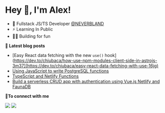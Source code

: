 # Hey 👋, I'm Alex!

- 💬 Fullstack JS/TS Developer [@NEVERBLAND](https://neverbland.com/)
- ⚡ Learning In Public 
- 👨‍💻 Building for fun

<b>📕 Latest blog posts</b>

<!-- BLOG-POST-LIST:START -->
- [Easy React data fetching with the new `use()` hook](https://dev.to/chiubaca/how-use-npm-modules-client-side-in-astrojs-3m37](https://dev.to/chiubaca/easy-react-data-fetching-with-use-16jg)
- [Using JavaScript to write PostgreSQL functions](https://bit.ly/2JPzHha)
- [TypeScript and Netlify Functions](https://dev.to/chiubaca/typescript-and-netlify-functions-37b8)
- [Build a serverless CRUD app with authentication using Vue.js Netlify and FaunaDB](https://dev.to/chiubaca/build-a-serverless-crud-app-using-vue-js-netlify-and-faunadb-5dno)
<!-- BLOG-POST-LIST:END -->

<b> 🤝To connect with me</b>
<p align = "center">

[<img src="https://img.shields.io/badge/twitter-%231DA1F2.svg?&style=for-the-badge&logo=twitter&logoColor=white&color=black" />](https://twitter.com/chiubaca) 
[<img src="https://img.shields.io/badge/dev.to-%2312100E.svg?&style=for-the-badge&logo=dev&logoColor=white&color=black" />](https://dev.to/chiubaca)

</p>
